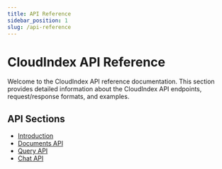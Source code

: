 ```yaml
---
title: API Reference
sidebar_position: 1
slug: /api-reference
---
```


# CloudIndex API Reference

Welcome to the CloudIndex API reference documentation. This section provides detailed information about the CloudIndex API endpoints, request/response formats, and examples.

## API Sections

- [Introduction](/api-reference/introduction)
- [Documents API](/api-reference/documents/overview)
- [Query API](/api-reference/query/overview)
- [Chat API](/api-reference/chat/overview)
